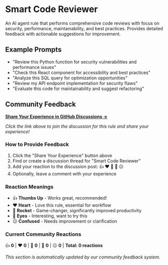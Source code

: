 # Smart Code Reviewer

An AI agent rule that performs comprehensive code reviews with focus on security, performance, maintainability, and best practices. Provides detailed feedback with actionable suggestions for improvement.

## Example Prompts

- "Review this Python function for security vulnerabilities and performance issues"
- "Check this React component for accessibility and best practices"
- "Analyze this SQL query for optimization opportunities"
- "Review my API endpoint implementation for security flaws"
- "Evaluate this code for maintainability and suggest refactoring"

## Community Feedback

**[Share Your Experience in GitHub Discussions →](https://github.com/avalus/rulebase/discussions)**

*Click the link above to join the discussion for this rule and share your experience!*

### How to Provide Feedback
1. Click the "Share Your Experience" button above
2. Find or create a discussion thread for "Smart Code Reviewer"
3. Add your reaction to the discussion post: 👍 ❤️ 🚀 👀 😕
4. Optionally, leave a comment with your experience

### Reaction Meanings
- 👍 **Thumbs Up** - Works great, recommended!
- ❤️ **Heart** - Love this rule, essential for workflow
- 🚀 **Rocket** - Game-changer, significantly improved productivity
- 👀 **Eyes** - Interesting, want to try this
- 😕 **Confused** - Needs improvement or clarification

### Current Community Reactions
<!-- STATS_START -->
👍 **0** | ❤️ **0** | 🚀 **0** | 👀 **0** | 😕 **0** | **Total: 0 reactions**
<!-- STATS_END -->

*This section is automatically updated by our community feedback system.*